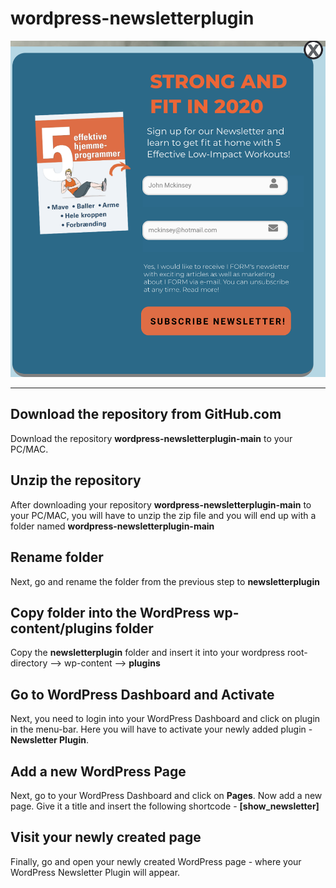 # wordpress-newsletterplugin

![Chocolate Chip Cookies](screenshot.png)

***

## Download the repository from GitHub.com 
Download the repository **wordpress-newsletterplugin-main** to your PC/MAC.

## Unzip the repository
After downloading your repository **wordpress-newsletterplugin-main** to your PC/MAC, you will have to unzip the zip file and you will end up with a folder named **wordpress-newsletterplugin-main**

## Rename folder
Next, go and rename the folder from the previous step to **newsletterplugin**

## Copy folder into the WordPress wp-content/plugins folder
Copy the **newsletterplugin** folder and insert it into your wordpress root-directory --> wp-content --> **plugins**

## Go to WordPress Dashboard and Activate
Next, you need to login into your WordPress Dashboard and click on plugin in the menu-bar. Here you will have to activate your newly added plugin - **Newsletter Plugin**.

## Add a new WordPress Page
Next, go to your WordPress Dashboard and click on **Pages**.  Now add a new page. Give it a title and insert the following shortcode - **[show_newsletter]**

## Visit your newly created page
Finally, go and open your newly created WordPress page - where your WordPress Newsletter Plugin will appear.